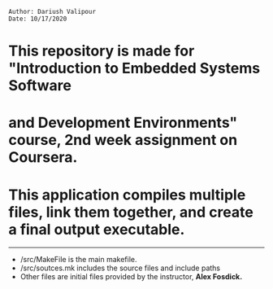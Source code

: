 
``Author: Dariush Valipour``<br />
`Date: 10/17/2020 `<br />
# This repository is made for "Introduction to Embedded Systems Software
# and Development Environments" course, 2nd week assignment on Coursera.
# This application compiles multiple files, link them together, and create a final output executable.<br />

------

* /src/MakeFile  is the main makefile.<br />
* /src/soutces.mk  includes the source files and include paths<br />
* Other files are initial files provided by the instructor, **Alex Fosdick.**<br />

